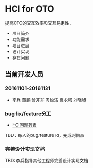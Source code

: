 # HCI for OTO
提高OTO的交互效率和交互易用性．

- 项目简介
- 功能需求
- 项目进展
- 设计实现
- 存在问题

## 当前开发人员
### 20161101-20161131
- 李兵 董鹏 曾非非 周怡洁 曹永韧 刘晓旭

### bug fix/feature分工
- [HCI问题列表](https://github.com/openthos/community-analysis/blob/master/painful_points_of_OTO_before_20161024.md)

TBD：每人的bug/feature id，完成时间点


### 完善设计实现文档
TBD: 李兵指导其他工程师完善设计实现文档
